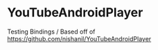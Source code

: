 YouTubeAndroidPlayer
====================
Testing Bindings / Based off of https://github.com/nishanil/YouTubeAndroidPlayer
